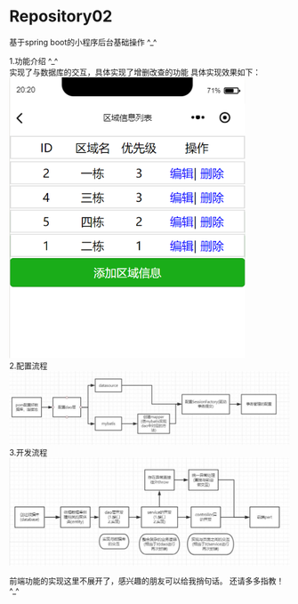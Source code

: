 # Repository02
基于spring boot的小程序后台基础操作  ^_^

1.功能介绍  ^_^</br>
实现了与数据库的交互，具体实现了增删改查的功能
具体实现效果如下：
![image](https://github.com/ShimmerPig/Repository02/blob/master/img1.png)
</br>
2.配置流程
![image](https://github.com/ShimmerPig/Repository02/blob/master/img3.jpg)
3.开发流程
![image](https://github.com/ShimmerPig/Repository02/blob/master/img2.jpg)


前端功能的实现这里不展开了，感兴趣的朋友可以给我捎句话。
还请多多指教！ ^_^

